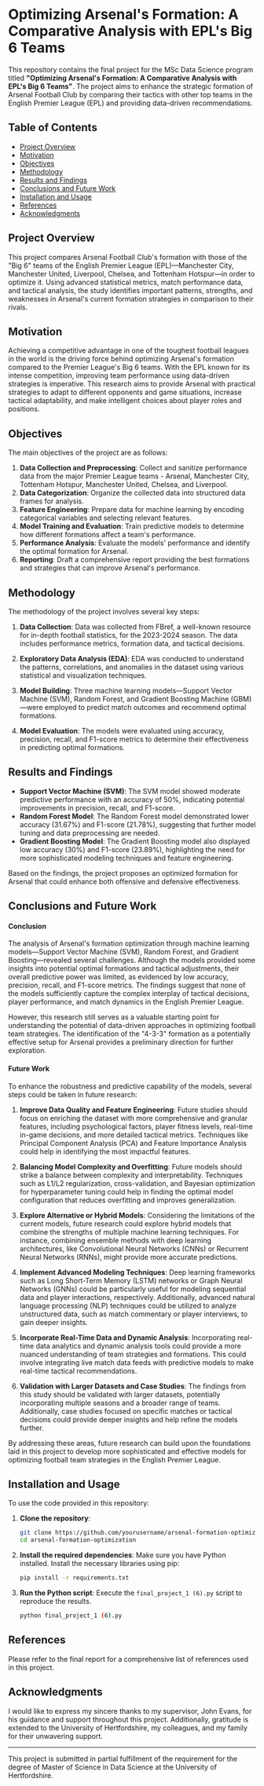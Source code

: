 # Optimizing Arsenal's Formation: A Comparative Analysis with EPL's Big 6 Teams

This repository contains the final project for the MSc Data Science program titled **"Optimizing Arsenal's Formation: A Comparative Analysis with EPL's Big 6 Teams"**. The project aims to enhance the strategic formation of Arsenal Football Club by comparing their tactics with other top teams in the English Premier League (EPL) and providing data-driven recommendations.

## Table of Contents

- [Project Overview](#project-overview)
- [Motivation](#motivation)
- [Objectives](#objectives)
- [Methodology](#methodology)
- [Results and Findings](#results-and-findings)
- [Conclusions and Future Work](#conclusions-and-future-work)
- [Installation and Usage](#installation-and-usage)
- [References](#references)
- [Acknowledgments](#acknowledgments)

## Project Overview

This project compares Arsenal Football Club's formation with those of the "Big 6" teams of the English Premier League (EPL)—Manchester City, Manchester United, Liverpool, Chelsea, and Tottenham Hotspur—in order to optimize it. Using advanced statistical metrics, match performance data, and tactical analysis, the study identifies important patterns, strengths, and weaknesses in Arsenal's current formation strategies in comparison to their rivals.

## Motivation

Achieving a competitive advantage in one of the toughest football leagues in the world is the driving force behind optimizing Arsenal's formation compared to the Premier League's Big 6 teams. With the EPL known for its intense competition, improving team performance using data-driven strategies is imperative. This research aims to provide Arsenal with practical strategies to adapt to different opponents and game situations, increase tactical adaptability, and make intelligent choices about player roles and positions.

## Objectives

The main objectives of the project are as follows:

1. **Data Collection and Preprocessing**: Collect and sanitize performance data from the major Premier League teams - Arsenal, Manchester City, Tottenham Hotspur, Manchester United, Chelsea, and Liverpool.
2. **Data Categorization**: Organize the collected data into structured data frames for analysis.
3. **Feature Engineering**: Prepare data for machine learning by encoding categorical variables and selecting relevant features.
4. **Model Training and Evaluation**: Train predictive models to determine how different formations affect a team's performance.
5. **Performance Analysis**: Evaluate the models' performance and identify the optimal formation for Arsenal.
6. **Reporting**: Draft a comprehensive report providing the best formations and strategies that can improve Arsenal's performance.

## Methodology

The methodology of the project involves several key steps:

1. **Data Collection**: Data was collected from FBref, a well-known resource for in-depth football statistics, for the 2023-2024 season. The data includes performance metrics, formation data, and tactical decisions.
   
2. **Exploratory Data Analysis (EDA)**: EDA was conducted to understand the patterns, correlations, and anomalies in the dataset using various statistical and visualization techniques.
   
3. **Model Building**: Three machine learning models—Support Vector Machine (SVM), Random Forest, and Gradient Boosting Machine (GBM)—were employed to predict match outcomes and recommend optimal formations.
   
4. **Model Evaluation**: The models were evaluated using accuracy, precision, recall, and F1-score metrics to determine their effectiveness in predicting optimal formations.

## Results and Findings

- **Support Vector Machine (SVM)**: The SVM model showed moderate predictive performance with an accuracy of 50%, indicating potential improvements in precision, recall, and F1-score.
- **Random Forest Model**: The Random Forest model demonstrated lower accuracy (31.67%) and F1-score (21.78%), suggesting that further model tuning and data preprocessing are needed.
- **Gradient Boosting Model**: The Gradient Boosting model also displayed low accuracy (30%) and F1-score (23.89%), highlighting the need for more sophisticated modeling techniques and feature engineering.

Based on the findings, the project proposes an optimized formation for Arsenal that could enhance both offensive and defensive effectiveness.

## Conclusions and Future Work

#### Conclusion

The analysis of Arsenal's formation optimization through machine learning models—Support Vector Machine (SVM), Random Forest, and Gradient Boosting—revealed several challenges. Although the models provided some insights into potential optimal formations and tactical adjustments, their overall predictive power was limited, as evidenced by low accuracy, precision, recall, and F1-score metrics. The findings suggest that none of the models sufficiently capture the complex interplay of tactical decisions, player performance, and match dynamics in the English Premier League.

However, this research still serves as a valuable starting point for understanding the potential of data-driven approaches in optimizing football team strategies. The identification of the "4-3-3" formation as a potentially effective setup for Arsenal provides a preliminary direction for further exploration.

#### Future Work

To enhance the robustness and predictive capability of the models, several steps could be taken in future research:

1. **Improve Data Quality and Feature Engineering**: Future studies should focus on enriching the dataset with more comprehensive and granular features, including psychological factors, player fitness levels, real-time in-game decisions, and more detailed tactical metrics. Techniques like Principal Component Analysis (PCA) and Feature Importance Analysis could help in identifying the most impactful features.

2. **Balancing Model Complexity and Overfitting**: Future models should strike a balance between complexity and interpretability. Techniques such as L1/L2 regularization, cross-validation, and Bayesian optimization for hyperparameter tuning could help in finding the optimal model configuration that reduces overfitting and improves generalization.

3. **Explore Alternative or Hybrid Models**: Considering the limitations of the current models, future research could explore hybrid models that combine the strengths of multiple machine learning techniques. For instance, combining ensemble methods with deep learning architectures, like Convolutional Neural Networks (CNNs) or Recurrent Neural Networks (RNNs), might provide more accurate predictions.

4. **Implement Advanced Modeling Techniques**: Deep learning frameworks such as Long Short-Term Memory (LSTM) networks or Graph Neural Networks (GNNs) could be particularly useful for modeling sequential data and player interactions, respectively. Additionally, advanced natural language processing (NLP) techniques could be utilized to analyze unstructured data, such as match commentary or player interviews, to gain deeper insights.

5. **Incorporate Real-Time Data and Dynamic Analysis**: Incorporating real-time data analytics and dynamic analysis tools could provide a more nuanced understanding of team strategies and formations. This could involve integrating live match data feeds with predictive models to make real-time tactical recommendations.

6. **Validation with Larger Datasets and Case Studies**: The findings from this study should be validated with larger datasets, potentially incorporating multiple seasons and a broader range of teams. Additionally, case studies focused on specific matches or tactical decisions could provide deeper insights and help refine the models further.

By addressing these areas, future research can build upon the foundations laid in this project to develop more sophisticated and effective models for optimizing football team strategies in the English Premier League.

## Installation and Usage

To use the code provided in this repository:

1. **Clone the repository**:
    ```bash
    git clone https://github.com/yourusername/arsenal-formation-optimization.git
    cd arsenal-formation-optimization
    ```

2. **Install the required dependencies**:
    Make sure you have Python installed. Install the necessary libraries using pip:
    ```bash
    pip install -r requirements.txt
    ```

3. **Run the Python script**:
    Execute the `final_project_1 (6).py` script to reproduce the results.
    ```bash
    python final_project_1 (6).py
    ```

## References

Please refer to the final report for a comprehensive list of references used in this project.

## Acknowledgments

I would like to express my sincere thanks to my supervisor, John Evans, for his guidance and support throughout this project. Additionally, gratitude is extended to the University of Hertfordshire, my colleagues, and my family for their unwavering support.

---

This project is submitted in partial fulfillment of the requirement for the degree of Master of Science in Data Science at the University of Hertfordshire.
